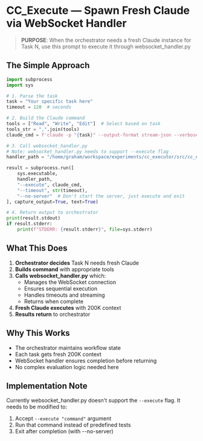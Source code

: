 # CC_Execute — Spawn Fresh Claude via WebSocket Handler

> **PURPOSE**: When the orchestrator needs a fresh Claude instance for Task N, use this prompt to execute it through websocket_handler.py

## The Simple Approach

```python
import subprocess
import sys

# 1. Parse the task
task = "Your specific task here"
timeout = 120  # seconds

# 2. Build the Claude command
tools = ["Read", "Write", "Edit"]  # Select based on task
tools_str = ",".join(tools)
claude_cmd = f'claude -p "{task}" --output-format stream-json --verbose --allowedTools {tools_str}'

# 3. Call websocket_handler.py
# Note: websocket_handler.py needs to support --execute flag
handler_path = "/home/graham/workspace/experiments/cc_executor/src/cc_executor/core/websocket_handler.py"

result = subprocess.run([
    sys.executable,
    handler_path,
    "--execute", claude_cmd,
    "--timeout", str(timeout),
    "--no-server"  # Don't start the server, just execute and exit
], capture_output=True, text=True)

# 4. Return output to orchestrator
print(result.stdout)
if result.stderr:
    print(f"STDERR: {result.stderr}", file=sys.stderr)
```

## What This Does

1. **Orchestrator decides** Task N needs fresh Claude
2. **Builds command** with appropriate tools
3. **Calls websocket_handler.py** which:
   - Manages the WebSocket connection
   - Ensures sequential execution
   - Handles timeouts and streaming
   - Returns when complete
4. **Fresh Claude executes** with 200K context
5. **Results return** to orchestrator

## Why This Works

- The orchestrator maintains workflow state
- Each task gets fresh 200K context
- WebSocket handler ensures completion before returning
- No complex evaluation logic needed here

## Implementation Note

Currently websocket_handler.py doesn't support the `--execute` flag. It needs to be modified to:
1. Accept `--execute "command"` argument
2. Run that command instead of predefined tests
3. Exit after completion (with --no-server)